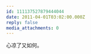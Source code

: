 ```yaml
---
id: 111137527879444044
date: 2011-04-01T03:02:00.000Z
reply: false
media_attachments: 0
---
```


心凉了又如何。 ​​​​

